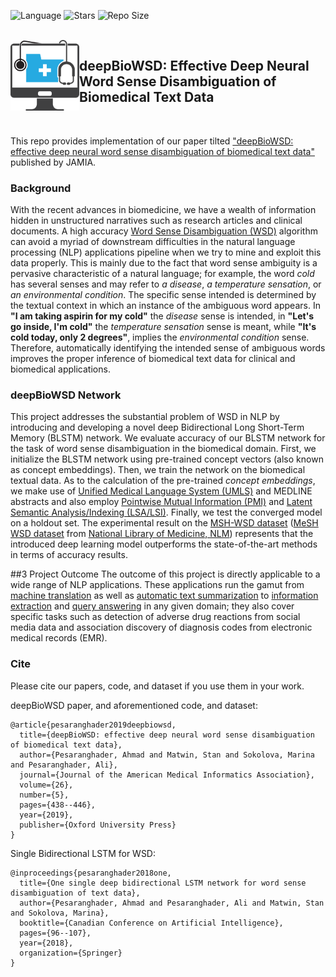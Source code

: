 ![Language](https://img.shields.io/badge/language-Python-blue.svg)
![Stars](https://img.shields.io/github/stars/iwera-git/deepBioWSD?color=r)
![Repo Size](https://img.shields.io/github/repo-size/iwera-git/deepBioWSD?color=tomato)

<br>
<img align="left" src="deepBioWSD_logo.png" width="110"> 

## deepBioWSD: Effective Deep Neural Word Sense Disambiguation of Biomedical Text Data

<br>

This repo provides implementation of our paper tilted ["deepBioWSD: effective deep neural word sense disambiguation of biomedical text data"](https://doi.org/10.1093/jamia/ocy189) published by JAMIA.

### Background
With the recent advances in biomedicine, we have a wealth of information hidden in unstructured narratives such as research articles and clinical documents. A high accuracy [Word Sense Disambiguation (WSD)](https://en.wikipedia.org/wiki/Word-sense_disambiguation) algorithm can avoid a myriad of downstream difficulties in the natural language processing (NLP) applications pipeline when we try to mine and exploit this data properly. This is mainly due to the fact that word sense ambiguity is a pervasive characteristic of a natural language; for example, the word _cold_ has several senses and may refer to _a disease_, _a temperature sensation_, or _an environmental condition_. The specific sense intended is determined by the textual context in which an instance of the ambiguous word appears. In **"I am taking aspirin for my cold"** the _disease_ sense is intended, in **"Let's go inside, I'm cold"** the _temperature sensation_ sense is meant, while **"It's cold today, only 2 degrees"**, implies the _environmental condition_ sense. Therefore, automatically identifying the intended sense of ambiguous words improves the proper inference of biomedical text data for clinical and biomedical applications. 

### deepBioWSD Network
This project addresses the substantial problem of WSD in NLP by introducing and developing a novel deep Bidirectional Long Short-Term Memory (BLSTM) network. We evaluate accuracy of our BLSTM network for the task of word sense disambiguation in the biomedical domain. First, we initialize the BLSTM network using pre-trained concept vectors (also known as concept embeddings). Then, we train the network on the biomedical textual data. As to the calculation of the pre-trained _concept embeddings_, we make use of [Unified Medical Language System (UMLS)](https://www.nlm.nih.gov/research/umls/) and MEDLINE abstracts and also employ [Pointwise Mutual Information (PMI)](https://en.wikipedia.org/wiki/Pointwise_mutual_information) and [Latent Semantic Analysis/Indexing (LSA/LSI)](https://en.wikipedia.org/wiki/Latent_semantic_analysis). Finally, we test the converged model on a holdout set. The experimental result on the [MSH-WSD dataset](https://wsd.nlm.nih.gov/collaboration.shtml) ([MeSH WSD dataset](https://wsd.nlm.nih.gov/collaboration.shtml) from [National Library of Medicine, NLM](https://www.nlm.nih.gov/)) represents that the introduced deep learning model outperforms the state-of-the-art methods in terms of accuracy results.

##3 Project Outcome
The outcome of this project is directly applicable to a wide range of NLP applications. These applications run the gamut from [machine translation](https://en.wikipedia.org/wiki/Machine_translation) as well as [automatic text summarization](https://en.wikipedia.org/wiki/Automatic_summarization) to [information extraction](https://en.wikipedia.org/wiki/Information_extraction) and [query answering](https://en.wikipedia.org/wiki/Question_answering) in any given domain; they also cover specific tasks such as detection of adverse drug reactions from social media data and association discovery of diagnosis codes from electronic medical records (EMR).

### Cite

Please cite our papers, code, and dataset if you use them in your work.

deepBioWSD paper, and aforementioned code, and dataset:
```
@article{pesaranghader2019deepbiowsd,
  title={deepBioWSD: effective deep neural word sense disambiguation of biomedical text data},
  author={Pesaranghader, Ahmad and Matwin, Stan and Sokolova, Marina and Pesaranghader, Ali},
  journal={Journal of the American Medical Informatics Association},
  volume={26},
  number={5},
  pages={438--446},
  year={2019},
  publisher={Oxford University Press}
}
```

Single Bidirectional LSTM for WSD:
```
@inproceedings{pesaranghader2018one,
  title={One single deep bidirectional LSTM network for word sense disambiguation of text data},
  author={Pesaranghader, Ahmad and Pesaranghader, Ali and Matwin, Stan and Sokolova, Marina},
  booktitle={Canadian Conference on Artificial Intelligence},
  pages={96--107},
  year={2018},
  organization={Springer}
}
```

<!---_**The project is under further completion at this moment.**_--->

<br/>
<br/>
